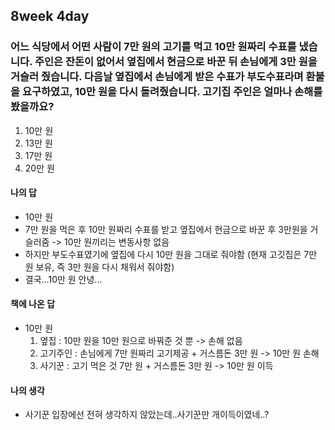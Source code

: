 ## 8week 4day

### 어느 식당에서 어떤 사람이 7만 원의 고기를 먹고 10만 원짜리 수표를 냈습니다. 주인은 잔돈이 없어서 옆집에서 현금으로 바꾼 뒤 손님에게 3만 원을 거슬러 줬습니다. 다음날 옆집에서 손님에게 받은 수표가 부도수표라며 환불을 요구하였고, 10만 원을 다시 돌려줬습니다. 고기집 주인은 얼마나 손해를 봤을까요?

1. 10만 원
2. 13만 원
3. 17만 원
4. 20만 원

#### 나의 답

- 10만 원
- 7만 원을 먹은 후 10만 원짜리 수표를 받고 옆집에서 현금으로 바꾼 후 3만원을 거슬러줌 -> 10만 원끼리는 변동사항 없음
- 하지만 부도수표였기에 옆집에 다시 10만 원을 그대로 줘야함 (현재 고깃집은 7만 원 보유, 즉 3만 원을 다시 채워서 줘야함)
- 결국...10만 원 안녕...

#### 책에 나온 답

- 10만 원
  1. 옆집 : 10만 원을 10만 원으로 바꿔준 것 뿐 -> 손해 없음
  2. 고기주인 : 손님에게 7만 원짜리 고기제공 + 거스름돈 3만 원 -> 10만 원 손해
  3. 사기꾼 : 고기 먹은 것 7만 원 + 거스름돈 3만 원 -> 10만 원 이득

#### 나의 생각

- 사기꾼 입장에선 전혀 생각하지 않았는데..사기꾼만 개이득이였네..?

  